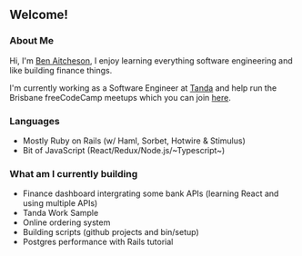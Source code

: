 ## Welcome!

### About Me
Hi, I'm [Ben Aitcheson](https://www.benaitcheson.me), I enjoy learning everything software engineering and like building finance things.

I'm currently working as a Software Engineer at [Tanda](www.tanda.co) and help run the Brisbane freeCodeCamp meetups which you can join [here](https://www.facebook.com/groups/980100678716424).

### Languages
- Mostly Ruby on Rails (w/ Haml, Sorbet, Hotwire & Stimulus)
- Bit of JavaScript (React/Redux/Node.js/~Typescript~)

### What am I currently building
- Finance dashboard intergrating some bank APIs (learning React and using multiple APIs)
- Tanda Work Sample
- Online ordering system
- Building scripts (github projects and bin/setup)
- Postgres performance with Rails tutorial
